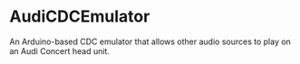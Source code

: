 # AudiCDCEmulator
An Arduino-based CDC emulator that allows other audio sources to play on an Audi Concert head unit.
